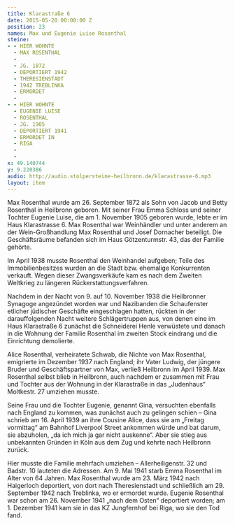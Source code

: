 ```yaml
---
title: Klarastraße 6
date: 2015-05-20 00:00:00 Z
position: 23
names: Max und Eugenie Luise Rosenthal
steine:
- - HIER WOHNTE
  - MAX ROSENTHAL
  - 
  - JG. 1872
  - DEPORTIERT 1942
  - THERESIENSTADT
  - 1942 TREBLINKA
  - ERMORDET
  - 
- - HIER WOHNTE
  - EUGENIE LUISE
  - ROSENTHAL
  - JG. 1905
  - DEPORTIERT 1941
  - ERMORDET IN
  - RIGA
  - 
  - 
x: 49.140744
y: 9.220386
audio: http://audio.stolpersteine-heilbronn.de/klarastrasse-6.mp3
layout: item
---
```


Max Rosenthal wurde am 26. September 1872 als Sohn von Jacob und Betty Rosenthal in Heilbronn geboren. Mit seiner Frau Emma Schloss und seiner Tochter Eugenie Luise, die am 1. November 1905 geboren wurde, lebte er im Haus Klarastrasse 6. Max Rosenthal war Weinhändler und unter anderem an der Wein-Großhandlung Max Rosenthal und Josef Dornacher beteiligt. Die Geschäftsräume befanden sich im Haus Götzenturmstr. 43, das der Familie gehörte.

Im April 1938 musste Rosenthal den Weinhandel aufgeben; Teile des Immobilienbesitzes wurden an die Stadt bzw. ehemalige Konkurrenten verkauft. Wegen dieser Zwangsverkäufe kam es nach dem Zweiten Weltkrieg zu längeren Rückerstattungsverfahren.

Nachdem in der Nacht von 9. auf 10. November 1938 die Heilbronner Synagoge angezündet worden war und Nazibanden die Schaufenster etlicher jüdischer Geschäfte eingeschlagen hatten, rückten in der darauffolgenden Nacht weitere Schlägertruppen aus, von denen eine im Haus Klarastraße 6 zunächst die Schneiderei Henle verwüstete und danach in die Wohnung der Familie Rosenthal im zweiten Stock eindrang und die Einrichtung demolierte.

Alice Rosenthal, verheiratete Schwab, die Nichte von Max Rosenthal, emigrierte im Dezember 1937 nach England; ihr Vater Ludwig, der jüngere Bruder und Geschäftspartner von Max, verließ Heilbronn im April 1939. Max Rosenthal selbst blieb in Heilbronn, auch nachdem er zusammen mit Frau und Tochter aus der Wohnung in der Klarastraße in das „Judenhaus“ Moltkestr. 27 umziehen musste.

Seine Frau und die Tochter Eugenie, genannt Gina, versuchten ebenfalls nach England zu kommen, was zunächst auch zu gelingen schien – Gina schrieb am 16. April 1939 an ihre Cousine Alice, dass sie am „Freitag vormittag“ am Bahnhof Liverpool Street ankommen würde und bat darum, sie abzuholen, „da ich mich ja gar nicht auskenne“. Aber sie stieg aus unbekannten Gründen in Köln aus dem Zug und kehrte nach Heilbronn zurück.

Hier musste die Familie mehrfach umziehen – Allerheiligenstr. 32 und Badstr. 10 lauteten die Adressen. Am 9. Mai 1941 starb Emma Rosenthal im Alter von 64 Jahren. Max Rosenthal wurde am 23. März 1942 nach Haigerloch deportiert, von dort nach Theresienstadt und schließlich am 29. September 1942 nach Treblinka, wo er ermordet wurde. Eugenie Rosenthal war schon am 26. November 1941 „nach dem Osten“ deportiert worden; am 1. Dezember 1941 kam sie in das KZ Jungfernhof bei Riga, wo sie den Tod fand.


